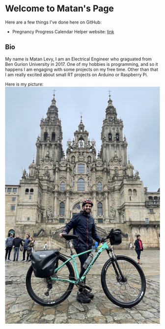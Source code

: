 # Welcome to Matan's Page

Here are a few things I've done here on GitHub:

- Pregnancy Progress Calendar Helper website: [link](https://levymatan.github.io/PregnancyProgressCalendarHelper/)

## Bio

My name is Matan Levy, I am an Electrical Engineer who graguated from Ben Gurion University in 2017.
One of my hobbies is programming, and so it happens I am engaging with some projects on my free time.
Other than that I am really excited about small RT projects on Arduino or Raspberry Pi.

Here is my picture:
![My photo](my_photo.jpeg)
